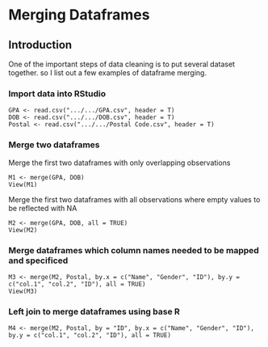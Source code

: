 # Merging Dataframes

## Introduction
One of the important steps of data cleaning is to put several dataset together. so I list out a few examples of dataframe merging. 

### Import data into RStudio
```{r}
GPA <- read.csv(".../.../GPA.csv", header = T)
DOB <- read.csv(".../.../DOB.csv", header = T)
Postal <- read.csv(".../.../Postal Code.csv", header = T)
```

### Merge two dataframes
Merge the first two dataframes with only overlapping observations
```{r}
M1 <- merge(GPA, DOB)
View(M1)
```

Merge the first two dataframes with all observations where empty values to be reflected with NA
```{r}
M2 <- merge(GPA, DOB, all = TRUE)
View(M2)
```

### Merge dataframes which column names needed to be mapped and specificed
```{r}
M3 <- merge(M2, Postal, by.x = c("Name", "Gender", "ID"), by.y = c("col.1", "col.2", "ID"), all = TRUE)
View(M3)
```


### Left join to merge dataframes using base R
```{r}
M4 <- merge(M2, Postal, by = "ID", by.x = c("Name", "Gender", "ID"), by.y = c("col.1", "col.2", "ID"), all = TRUE)
```
